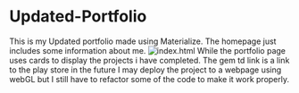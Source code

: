# Updated-Portfolio
This is my Updated portfolio made using Materialize. 
The homepage just includes some information about me.
![index.html](Updated-Portfolio/assets/indexSnip.png)
While the portfolio page uses cards to display the projects i have completed. The gem td link is a link to the play store in the future I may deploy the project to a webpage using webGL but I still have to refactor some of the code to make it work properly.
